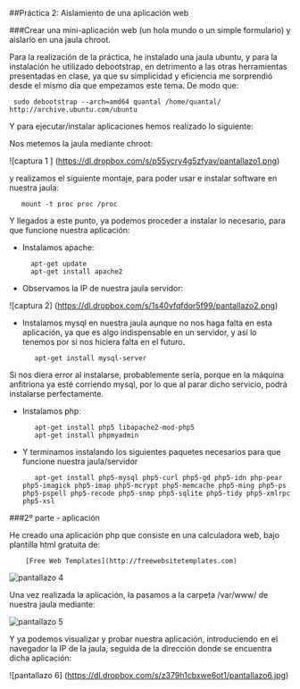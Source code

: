 ##Práctica 2: Aislamiento de una aplicación web 

###Crear una mini-aplicación web (un hola mundo o un simple formulario) y aislarlo en una jaula chroot.

Para la realización de la práctica, he instalado una jaula ubuntu, y para la instalación he utilizado debootstrap, en detrimento a las otras herramientas presentadas en clase, ya que su simplicidad y eficiencia me sorprendió desde el mismo día que empezamos este tema. De modo que:

     sudo debootstrap --arch=amd64 quantal /home/quantal/	http://archive.ubuntu.com/ubuntu

Y para ejecutar/instalar aplicaciones hemos realizado lo siguiente:

Nos metemos la jaula mediante chroot:

![captura 1 ] (https://dl.dropbox.com/s/p55ycry4g5zfyav/pantallazo1.png)

y realizamos el siguiente montaje, para poder usar e instalar software en nuestra jaula:

       mount -t proc proc /proc

Y llegados a este punto, ya podemos proceder a instalar lo necesario, para que funcione nuestra aplicación:

- Instalamos apache:

        apt-get update
        apt-get install apache2

- Observamos la IP de nuestra jaula servidor:

![captura 2] (https://dl.dropbox.com/s/1s40vfqfdor5f99/pantallazo2.png)

- Instalamos mysql en nuestra jaula aunque no nos haga falta en esta aplicación, ya que es algo indispensable en un servidor, y así lo tenemos por si nos hiciera falta en el futuro.

         apt-get install mysql-server
         
Si nos diera error al instalarse, probablemente sería, porque en la máquina anfitriona ya esté corriendo mysql, por lo que al parar dicho servicio, podrá instalarse perfectamente.

- Instalamos php:

         apt-get install php5 libapache2-mod-php5
         apt-get install phpmyadmin

- Y terminamos instalando los siguientes paquetes necesarios para que funcione nuestra jaula/servidor

         apt-get install php5-mysql php5-curl php5-gd php5-idn php-pear php5-imagick php5-imap php5-mcrypt php5-memcache php5-ming php5-ps php5-pspell php5-recode php5-snmp php5-sqlite php5-tidy php5-xmlrpc php5-xsl


###2º parte - aplicación

He creado una aplicación php que consiste en una calculadora web, bajo plantilla html gratuita de:

        [Free Web Templates](http://freewebsitetemplates.com)

![pantallazo 4](https://dl.dropbox.com/s/3mqff4mfeik3hyi/pantallazo4.jpg)

Una vez realizada la aplicación, la pasamos a la carpeta /var/www/ de nuestra jaula mediante:

![pantallazo 5](https://dl.dropbox.com/s/m9kncg10cpgkobm/pantallazo5.jpg)

Y ya podemos visualizar y probar nuestra aplicación, introduciendo en el navegador la IP de la jaula, seguida de la dirección donde se encuentra dicha aplicación:

![pantallazo 6] (https://dl.dropbox.com/s/z379h1cbxwe6ot1/pantallazo6.jpg)



